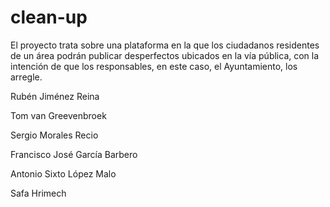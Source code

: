 # clean-up
 El proyecto trata sobre una plataforma en la que los ciudadanos residentes de un área podrán publicar desperfectos ubicados en la vía pública, con la intención de que los responsables, en este caso, el Ayuntamiento, los arregle.

Rubén Jiménez Reina

Tom van Greevenbroek

Sergio Morales Recio

Francisco José García Barbero

Antonio Sixto López Malo

Safa Hrimech
